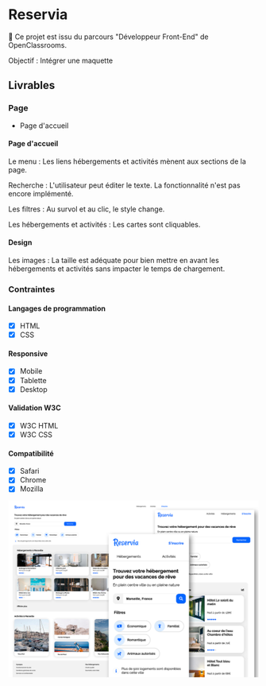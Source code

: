 # Reservia

:tada: Ce projet est issu du parcours "Développeur Front-End" de OpenClassrooms.

Objectif : Intégrer une maquette

## Livrables

### Page

- Page d'accueil

#### Page d'accueil

Le menu : Les liens hébergements et activités mènent aux sections de la page.

Recherche : L'utilisateur peut éditer le texte. La fonctionnalité n'est pas encore implémenté.

Les filtres : Au survol et au clic, le style change.

Les hébergements et activités : Les cartes sont cliquables.

#### Design

Les images : La taille est adéquate pour bien mettre en avant les hébergements et activités sans impacter le temps de chargement.

### Contraintes

#### Langages de programmation

- [x] HTML
- [x] CSS

#### Responsive

- [x] Mobile
- [x] Tablette
- [x] Desktop

#### Validation W3C

- [x] W3C HTML
- [x] W3C CSS

#### Compatibilité

- [x] Safari
- [x] Chrome
- [x] Mozilla

![website mock-up](./images/maquette.jpg)
